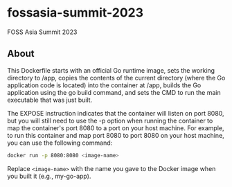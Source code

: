 # fossasia-summit-2023
FOSS Asia Summit 2023

## About

This Dockerfile starts with an official Go runtime image, sets the working directory to /app, copies the contents of the current directory (where the Go application code is located) into the container at /app, builds the Go application using the go build command, and sets the CMD to run the main executable that was just built.

The EXPOSE instruction indicates that the container will listen on port 8080, but you will still need to use the -p option when running the container to map the container's port 8080 to a port on your host machine. For example, to run this container and map port 8080 to port 8080 on your host machine, you can use the following command:

```bash
docker run -p 8080:8080 <image-name>
```

Replace `<image-name>` with the name you gave to the Docker image when you built it (e.g., my-go-app).